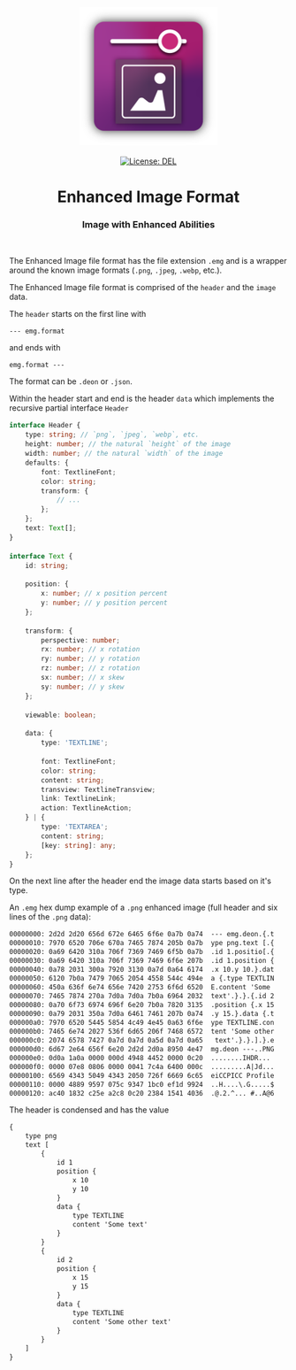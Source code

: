 <p align="center">
    <img
        src="https://raw.githubusercontent.com/plurid/enhanced-image/master/about/assets/identity/enhanced-image-logo.png"
        height="250px"
    >
    <br />
    <br />
    <a
        target="_blank"
        href="https://github.com/plurid/enhanced-image/blob/master/packages/enhanced-image-format/LICENSE"
    >
        <img
            src="https://img.shields.io/badge/license-DEL-blue.svg?colorB=1380C3&style=for-the-badge"
            alt="License: DEL"
        >
    </a>
</p>



<h1
    align="center"
>
    Enhanced Image Format
</h1>



<h3
    align="center"
>
    Image with Enhanced Abilities
</h3>



<br />



The Enhanced Image file format has the file extension `.emg` and is a wrapper around the known image formats (`.png`, `.jpeg`, `.webp`, etc.).

The Enhanced Image file format is comprised of the `header` and the `image` data.

The `header` starts on the first line with

```
--- emg.format
```

and ends with

```
emg.format ---
```

The format can be `.deon` or `.json`.

Within the header start and end is the header `data` which implements the recursive partial interface `Header`

``` typescript
interface Header {
    type: string; // `png`, `jpeg`, `webp`, etc.
    height: number; // the natural `height` of the image
    width: number; // the natural `width` of the image
    defaults: {
        font: TextlineFont;
        color: string;
        transform: {
            // ...
        };
    };
    text: Text[];
}

interface Text {
    id: string;

    position: {
        x: number; // x position percent
        y: number; // y position percent
    };

    transform: {
        perspective: number;
        rx: number; // x rotation
        ry: number; // y rotation
        rz: number; // z rotation
        sx: number; // x skew
        sy: number; // y skew
    };

    viewable: boolean;

    data: {
        type: 'TEXTLINE';

        font: TextlineFont;
        color: string;
        content: string;
        transview: TextlineTransview;
        link: TextlineLink;
        action: TextlineAction;
    } | {
        type: 'TEXTAREA';
        content: string;
        [key: string]: any;
    };
}
```

On the next line after the header end the image data starts based on it's type.

An `.emg` hex dump example of a `.png` enhanced image (full header and six lines of the `.png` data):

``` emg
00000000: 2d2d 2d20 656d 672e 6465 6f6e 0a7b 0a74  --- emg.deon.{.t
00000010: 7970 6520 706e 670a 7465 7874 205b 0a7b  ype png.text [.{
00000020: 0a69 6420 310a 706f 7369 7469 6f5b 0a7b  .id 1.positio[.{
00000030: 0a69 6420 310a 706f 7369 7469 6f6e 207b  .id 1.position {
00000040: 0a78 2031 300a 7920 3130 0a7d 0a64 6174  .x 10.y 10.}.dat
00000050: 6120 7b0a 7479 7065 2054 4558 544c 494e  a {.type TEXTLIN
00000060: 450a 636f 6e74 656e 7420 2753 6f6d 6520  E.content 'Some
00000070: 7465 7874 270a 7d0a 7d0a 7b0a 6964 2032  text'.}.}.{.id 2
00000080: 0a70 6f73 6974 696f 6e20 7b0a 7820 3135  .position {.x 15
00000090: 0a79 2031 350a 7d0a 6461 7461 207b 0a74  .y 15.}.data {.t
000000a0: 7970 6520 5445 5854 4c49 4e45 0a63 6f6e  ype TEXTLINE.con
000000b0: 7465 6e74 2027 536f 6d65 206f 7468 6572  tent 'Some other
000000c0: 2074 6578 7427 0a7d 0a7d 0a5d 0a7d 0a65   text'.}.}.].}.e
000000d0: 6d67 2e64 656f 6e20 2d2d 2d0a 8950 4e47  mg.deon ---..PNG
000000e0: 0d0a 1a0a 0000 000d 4948 4452 0000 0c20  ........IHDR...
000000f0: 0000 07e8 0806 0000 0041 7c4a 6400 000c  .........A|Jd...
00000100: 6569 4343 5049 4343 2050 726f 6669 6c65  eiCCPICC Profile
00000110: 0000 4889 9597 075c 9347 1bc0 ef1d 9924  ..H....\.G.....$
00000120: ac40 1832 c25e a2c8 0c20 2384 1541 4036  .@.2.^... #..A@6
```

The header is condensed and has the value

``` deon
{
    type png
    text [
        {
            id 1
            position {
                x 10
                y 10
            }
            data {
                type TEXTLINE
                content 'Some text'
            }
        }
        {
            id 2
            position {
                x 15
                y 15
            }
            data {
                type TEXTLINE
                content 'Some other text'
            }
        }
    ]
}
```
